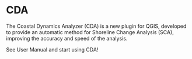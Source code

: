 # CDA
The Coastal Dynamics Analyzer (CDA) is a new plugin for QGIS, developed to provide an automatic method for Shoreline Change Analysis (SCA), improving the accuracy and speed of the analysis. 

See User Manual and start using CDA!
